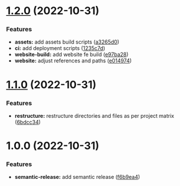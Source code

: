 # [1.2.0](https://github.com/paulAlexSerban/prj--boston-film-festival--website/compare/v1.1.0...v1.2.0) (2022-10-31)


### Features

* **assets:** add assets build scripts ([a3265d0](https://github.com/paulAlexSerban/prj--boston-film-festival--website/commit/a3265d0e61e8176ce65637c5f70b3899807405ef))
* **ci:** add deployment scripts ([1235c7d](https://github.com/paulAlexSerban/prj--boston-film-festival--website/commit/1235c7dc7a016688a76a6917afa805857eaa8919))
* **website-build:** add website fe build ([e97ba28](https://github.com/paulAlexSerban/prj--boston-film-festival--website/commit/e97ba28e3cef45042421d47ee3d52dab7df92bbc))
* **website:** adjust references and paths ([e014974](https://github.com/paulAlexSerban/prj--boston-film-festival--website/commit/e014974db1b5ab00d64e5548b26f150faf1c1ab7))

# [1.1.0](https://github.com/paulAlexSerban/prj--boston-film-festival--website/compare/v1.0.0...v1.1.0) (2022-10-31)


### Features

* **restructure:** restructure directories and files as per project matrix ([6bdcc34](https://github.com/paulAlexSerban/prj--boston-film-festival--website/commit/6bdcc34b25a0bfcc6d71c11b0c188413b2a58cdd))

# 1.0.0 (2022-10-31)


### Features

* **semantic-release:** add semantic release ([f6b9ea4](https://github.com/paulAlexSerban/prj--boston-film-festival--website/commit/f6b9ea4e6bc52fc81a86c45393dd3bdeb9c3564e))
